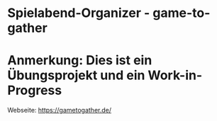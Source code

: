 
# Spielabend-Organizer - game-to-gather

# Anmerkung: Dies ist ein Übungsprojekt und ein Work-in-Progress

Webseite: https://gametogather.de/
